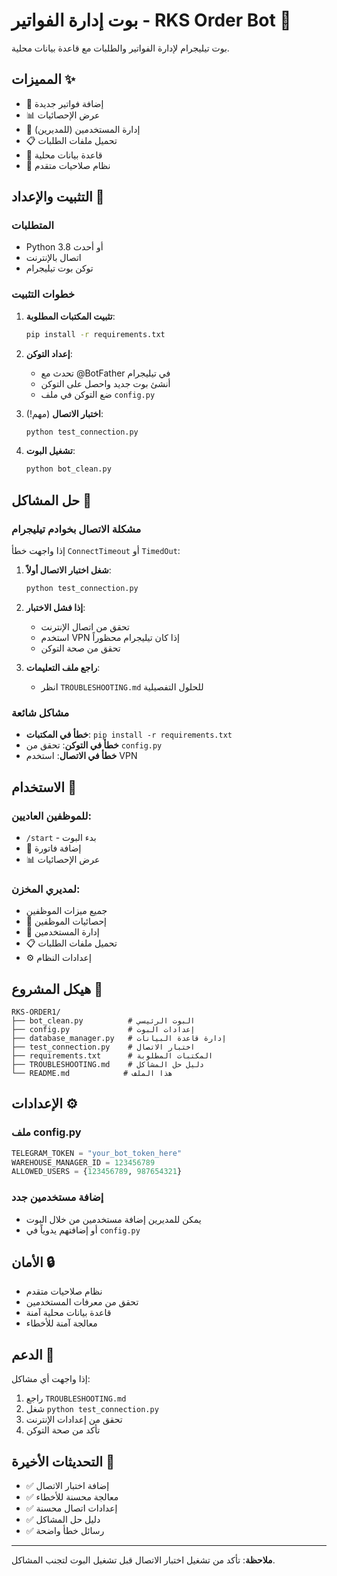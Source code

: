# بوت إدارة الفواتير - RKS Order Bot 🤖

بوت تيليجرام لإدارة الفواتير والطلبات مع قاعدة بيانات محلية.

## المميزات ✨

- 📝 إضافة فواتير جديدة
- 📊 عرض الإحصائيات
- 👥 إدارة المستخدمين (للمديرين)
- 📋 تحميل ملفات الطلبات
- 💾 قاعدة بيانات محلية
- 🔐 نظام صلاحيات متقدم

## التثبيت والإعداد 🚀

### المتطلبات
- Python 3.8 أو أحدث
- اتصال بالإنترنت
- توكن بوت تيليجرام

### خطوات التثبيت

1. **تثبيت المكتبات المطلوبة**:
   ```bash
   pip install -r requirements.txt
   ```

2. **إعداد التوكن**:
   - تحدث مع @BotFather في تيليجرام
   - أنشئ بوت جديد واحصل على التوكن
   - ضع التوكن في ملف `config.py`

3. **اختبار الاتصال** (مهم!):
   ```bash
   python test_connection.py
   ```

4. **تشغيل البوت**:
   ```bash
   python bot_clean.py
   ```

## حل المشاكل 🔧

### مشكلة الاتصال بخوادم تيليجرام

إذا واجهت خطأ `ConnectTimeout` أو `TimedOut`:

1. **شغل اختبار الاتصال أولاً**:
   ```bash
   python test_connection.py
   ```

2. **إذا فشل الاختبار**:
   - تحقق من اتصال الإنترنت
   - استخدم VPN إذا كان تيليجرام محظوراً
   - تحقق من صحة التوكن

3. **راجع ملف التعليمات**:
   - انظر `TROUBLESHOOTING.md` للحلول التفصيلية

### مشاكل شائعة

- **خطأ في المكتبات**: `pip install -r requirements.txt`
- **خطأ في التوكن**: تحقق من `config.py`
- **خطأ في الاتصال**: استخدم VPN

## الاستخدام 📱

### للموظفين العاديين:
- `/start` - بدء البوت
- 📝 إضافة فاتورة
- 📊 عرض الإحصائيات

### لمديري المخزن:
- جميع ميزات الموظفين
- 👥 إحصائيات الموظفين
- 👤 إدارة المستخدمين
- 📋 تحميل ملفات الطلبات
- ⚙️ إعدادات النظام

## هيكل المشروع 📁

```
RKS-ORDER1/
├── bot_clean.py          # البوت الرئيسي
├── config.py             # إعدادات البوت
├── database_manager.py   # إدارة قاعدة البيانات
├── test_connection.py    # اختبار الاتصال
├── requirements.txt      # المكتبات المطلوبة
├── TROUBLESHOOTING.md    # دليل حل المشاكل
└── README.md            # هذا الملف
```

## الإعدادات ⚙️

### ملف config.py
```python
TELEGRAM_TOKEN = "your_bot_token_here"
WAREHOUSE_MANAGER_ID = 123456789
ALLOWED_USERS = {123456789, 987654321}
```

### إضافة مستخدمين جدد
- يمكن للمديرين إضافة مستخدمين من خلال البوت
- أو إضافتهم يدوياً في `config.py`

## الأمان 🔒

- نظام صلاحيات متقدم
- تحقق من معرفات المستخدمين
- قاعدة بيانات محلية آمنة
- معالجة آمنة للأخطاء

## الدعم 💬

إذا واجهت أي مشاكل:

1. راجع `TROUBLESHOOTING.md`
2. شغل `python test_connection.py`
3. تحقق من إعدادات الإنترنت
4. تأكد من صحة التوكن

## التحديثات الأخيرة 🔄

- ✅ إضافة اختبار الاتصال
- ✅ معالجة محسنة للأخطاء
- ✅ إعدادات اتصال محسنة
- ✅ دليل حل المشاكل
- ✅ رسائل خطأ واضحة

---

**ملاحظة**: تأكد من تشغيل اختبار الاتصال قبل تشغيل البوت لتجنب المشاكل. 